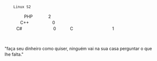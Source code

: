 
     ㅤㅤLinux S2          
ㅤㅤㅤㅤㅤPHPㅤㅤㅤㅤ2        
ㅤㅤㅤㅤC++ㅤㅤㅤㅤㅤㅤ0 ㅤㅤ                            
ㅤㅤㅤC#ㅤㅤㅤㅤㅤㅤㅤㅤ0   ㅤ                       ㅤㅤCㅤㅤㅤㅤㅤㅤㅤㅤㅤㅤ1ㅤㅤ
 
ㅤ 

"faça seu dinheiro como quiser, ninguém vai na sua casa perguntar o que lhe falta." 
  ㅤㅤㅤㅤㅤㅤㅤㅤㅤㅤㅤㅤㅤㅤㅤㅤㅤㅤㅤㅤㅤㅤㅤㅤㅤ              